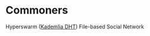 # Commoners

Hyperswarm ([Kademlia DHT](https://en.wikipedia.org/wiki/Kademlia)) File-based Social Network
